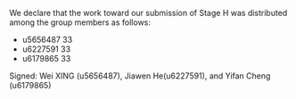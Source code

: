 We declare that the work toward our submission of Stage H was distributed among the group members as follows:

* u5656487 33
* u6227591 33
* u6179865 33

Signed: Wei XING (u5656487),  Jiawen He(u6227591), and Yifan Cheng (u6179865)

